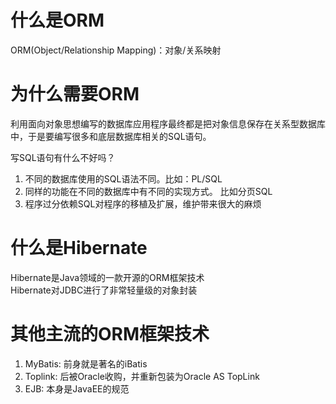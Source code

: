 # 什么是ORM 
ORM(Object/Relationship Mapping)：对象/关系映射   

# 为什么需要ORM
利用面向对象思想编写的数据库应用程序最终都是把对象信息保存在关系型数据库中，于是要编写很多和底层数据库相关的SQL语句。   

写SQL语句有什么不好吗？ 
1. 不同的数据库使用的SQL语法不同。比如：PL/SQL  
2. 同样的功能在不同的数据库中有不同的实现方式。 比如分页SQL 
3. 程序过分依赖SQL对程序的移植及扩展，维护带来很大的麻烦

# 什么是Hibernate  
Hibernate是Java领域的一款开源的ORM框架技术   
Hibernate对JDBC进行了非常轻量级的对象封装  

# 其他主流的ORM框架技术
1. MyBatis: 前身就是著名的iBatis
2. Toplink: 后被Oracle收购，并重新包装为Oracle AS TopLink
3. EJB: 本身是JavaEE的规范

